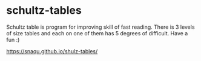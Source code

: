 # schultz-tables
Schultz table is program for improving skill of fast reading. There is 3 levels of size tables and each on one of them has 5 degrees of difficult. Have a fun :)

https://snaqu.github.io/shulz-tables/
